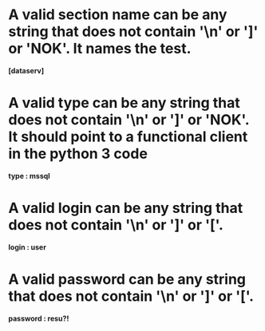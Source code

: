 # A valid __section name__ can be any string that does not contain '\n' or ']' or 'NOK'. It names the test.
__[dataserv]__
# A valid __type__ can be any string that does not contain '\n' or ']' or 'NOK'. It should point to a functional client in the python 3 code
__type : mssql__
# A valid __login__ can be any string that does not contain '\n' or ']' or '['.
__login : user__
# A valid __password__ can be any string that does not contain '\n' or ']' or '['.
__password : resu?!__
